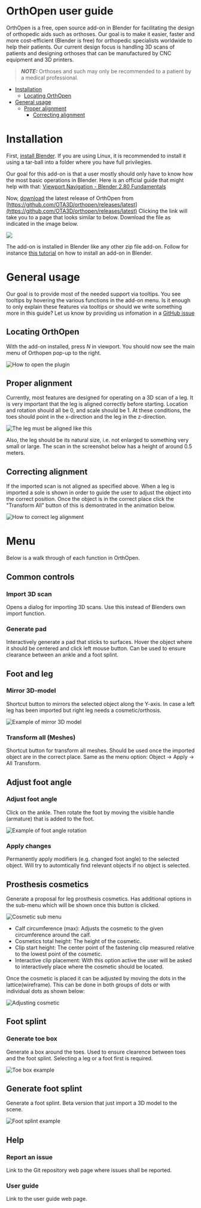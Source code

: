 # OrthOpen user guide
OrthOpen is a free, open source add-on in Blender for facilitating the design of orthopedic aids such as orthoses.  Our
goal is to make it easier, faster and more cost-efficient (Blender is free) for orthopedic specialists worldwide to help
their patients. Our current design focus is handling 3D scans of patients and designing orthoses that can be manufactured by
CNC equipment and 3D printers.

> **_NOTE:_**  Orthoses and such may only be recommended to a patient by a medical professional.

- [Installation](#installation)
  - [Locating OrthOpen](#locating-orthopen)
- [General usage](#general-usage)
  - [Proper alignment](#proper-alignment)
    - [Correcting alignment](#correcting-alignment)

# Installation
First, [install Blender](https://www.blender.org/download/). If you are using Linux, it is recommended to install it
using a tar-ball into a folder where you have full privilegies. 

Our goal for this add-on is that a user mostly should only have to know how the most basic operations in Blender. 
Here is an official guide that might help with that: [Viewport Navigation - Blender 2.80 Fundamentals](https://www.youtube.com/watch?v=ILqOWe3zAbk&ab_channel=Blender)  

Now, [download](https://github.com/OTA3D/orthopen/releases/latest)  the latest release of OrthOpen from
[https://github.com/OTA3D/orthopen/releases/latest](https://github.com/OTA3D/orthopen/releases/latest) Clicking the link
will take you to a page that looks similar to below. Download the file as indicated in the image below.

![](download_instruction.png)

The add-on is installed in Blender like any other zip file add-on. Follow for instance [this tutorial](https://www.youtube.com/watch?v=LzdoUTvAgXk&ab_channel=TheCGEssentials) 
 on how to install an add-on in Blender.

# General usage
Our goal is to provide most of the needed support via tooltips. You see tooltips by hovering the various functions in the add-on menu. Is it enough to only explain 
these features via tooltips or should we write something more in this guide? Let us know by providing us infomation in a [GitHub issue](https://github.com/OTA3D/orthopen/issues) 

## Locating OrthOpen
With the add-on installed, press *N* in viewport. You should now see the main menu of Orthopen pop-up to the right.

![How to open the plugin](show_menu.gif)

## Proper alignment
Currently, most features are designed for operating on a 3D scan of a leg. It is very important that the leg is aligned correctly before starting.
Location and rotation should all be 0, and scale should be 1. At these conditions, the toes should point in the x-direction and 
the leg in the z-direction.

![The leg must be aligned like this](coordinates_leg.png)

Also, the leg should be its natural size, i.e. not enlarged to something very small or large. The scan in the screenshot
below has a height of around 0.5 meters. 

## Correcting alignment
If the imported scan is not aligned as specified above. When a leg is imported a sole is shown in order to guide the user to adjust the object into the correct position. Once the object is in the correct place click the "Transform All" button
of this is demontrated in the animation below.

![How to correct leg alignment](orientation_leg.gif)

# Menu
Below is a walk through of each function in OrthOpen.

## Common controls
### Import 3D scan
Opens a dialog for importing 3D scans. Use this instead of Blenders own import function.

### Generate pad
Interactively generate a pad that sticks to surfaces. Hover the object where it should be centered and click left mouse button. Can be used to  ensure clearance between an ankle and a foot splint.

## Foot and leg
### Mirror 3D-model
Shortcut button to mirrors the selected object along the Y-axis. In case a left leg has been imported but right leg needs a cosmetic/orthosis.

![Example of mirror 3D model](mirror_3D-model_demo.gif)

### Transform all (Meshes)
Shortcut button for transform all meshes. Should be used once the imported object are in the correct place.
Same as the menu option: Object -> Apply -> All Transform.

## Adjust foot angle
### Adjust foot angle
Click on the ankle. Then rotate the foot by moving the visible handle (armature) that is added to the foot.

![Example of foot angle rotation](rotation_demo.gif)

### Apply changes
Permanently apply modifiers (e.g. changed foot angle) to the selected object. Will try to automtically find relevant objects if no object is selected.

## Prosthesis cosmetics
Generate a proposal for leg prosthesis cosmetics. Has additional options in the sub-menu which will be shown once this button is clicked.

![Cosmetic sub menu](generate_cosmetic_menu.png)
- Calf circumference (max): Adjusts the cosmetic to the given circumference around the calf.
- Cosmetics total height: The height of the cosmetic.
- Clip start height: The center point of the fastening clip measured relative to the lowest point of the cosmetic.
- Interactive clip placement: With this option active the user will be asked to interactively place where the cosmetic should be located.

Once the cosmetic is placed it can be adjusted by moving the dots in the lattice(wireframe). This can be done in both groups of dots or with individual dots as shown below:

![Adjusting cosmetic](adjust_cosmetic.gif)

## Foot splint
### Generate toe box
Generate a box around the toes. Used to ensure clearence between toes and the foot splint. Selecting a leg or a foot first is required.

![Toe box example](toe-box.png)

## Generate foot splint
Generate a foot splint. Beta version that just import a 3D model to the scene.

![Foot splint example](foot-splint.png)

## Help
### Report an issue
Link to the Git repository web page where issues shall be reported.

### User guide
Link to the user guide web page.